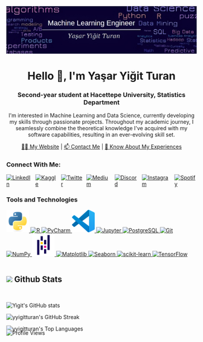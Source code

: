 
<img alt="Resim Açıklaması" src="photo.jpeg" />


<div align="center">
  <h1>Hello 👋, I'm Yaşar Yiğit Turan</h1>
  <h3>Second-year student at Hacettepe University, Statistics Department</h3>   
  <p>
    I'm interested in Machine Learning and Data Science, currently developing my skills through passionate projects. Throughout my academic journey, I seamlessly combine the theoretical knowledge I've acquired with my software capabilities, resulting in an ever-evolving skill set.
  </p>
</div>

<div align="center">
  <a href="https://yyigitturan.github.io">👨‍💻 My Website</a> |
  <a href="mailto:yasarturan@hacettepe.edu.tr">📫 Contact Me</a> |
  <a href="LINK_TO_EXPERIENCES">📄 Know About My Experiences</a>
</div>


<div class="content">
  
  <p></p>
</div>

<h3 align="left">Connect With Me:</h3>

<div style="display: flex; gap: 10px;">
  <a href="https://www.linkedin.com/in/ya%C5%9Far-yi%C4%9Fit-turan-" target="_blank">
    <img alt="LinkedIn" src="https://img.shields.io/badge/linkedin-0077B5.svg?&style=for-the-badge&logo=linkedin&logoColor=white" />
  </a>
  <a href="https://www.kaggle.com/yaaryiitturan" target="_blank">
    <img alt="Kaggle" src="https://img.shields.io/badge/kaggle-20BEFF.svg?&style=for-the-badge&logo=kaggle&logoColor=white" />
  </a>

  <a href="https://twitter.com/yigitturan_" target="_blank">
  <img alt="Twitter" src="https://img.shields.io/badge/twitter-1DA1F2.svg?&style=for-the-badge&logo=twitter&logoColor=white" />
</a>
  <a href="https://medium.com/@yasaryigitturan" target="_blank">
    <img alt="Medium" src="https://img.shields.io/badge/medium-black.svg?&style=for-the-badge&logo=medium&logoColor=white" />
  </a>
<a href="https://discord.gg/S4EFPJcd" target="_blank">
  <img alt="Discord" src="https://img.shields.io/badge/discord-7289DA.svg?&style=for-the-badge&logo=discord&logoColor=white" />
</a>

<a href="https://www.instagram.com/yigituran/" target="_blank">
  <img alt="Instagram" src="https://img.shields.io/badge/instagram-FF0062.svg?&style=for-the-badge&logo=instagram&logoColor=white" />
</a>

  </a>
    <a href="https://open.spotify.com/user/taod8p4vvim7ua00abdamnslp?si=qK06HrFQSe2ZjKPNXFhvhg&utm_source=copy-link" target="_blank">
        <img alt="Spotify" src="https://img.shields.io/badge/spotify-1ED760.svg?&style=for-the-badge&logo=spotify&logoColor=black" />
    </a>



</div>






<h3>Tools and Technologies</h3>
<div align="left">
  <!-- Python -->
  <a href="https://www.python.org" target="_blank" rel="noreferrer">
    <img src="https://raw.githubusercontent.com/devicons/devicon/master/icons/python/python-original.svg" alt="Python" width="60" height="60"/>
  </a>
  
  <!-- R -->
  <a href="https://www.r-project.org/" target="_blank" rel="noreferrer">
    <img src="https://www.vectorlogo.zone/logos/r-project/r-project-icon.svg" alt="R" width="60" height="60"/>
  </a>

  <!-- PyCharm -->
  <a href="https://upload.wikimedia.org/wikipedia/commons/1/1d/PyCharm_Icon.svg" target="_blank" rel="noreferrer">
    <img src="https://upload.wikimedia.org/wikipedia/commons/1/1d/PyCharm_Icon.svg" alt="PyCharm" width="60" height="60"/>
  </a>

  <!-- VS Code -->
  <a href="https://code.visualstudio.com/" target="_blank" rel="noreferrer">
    <img src="https://raw.githubusercontent.com/devicons/devicon/master/icons/vscode/vscode-original.svg" alt="VS Code" width="60" height="60"/>
  </a>
  
  <!-- Jupyter -->
  <a href="https://upload.wikimedia.org/wikipedia/commons/3/38/Jupyter_logo.svg" target="_blank" rel="noreferrer">
    <img src="https://upload.wikimedia.org/wikipedia/commons/3/38/Jupyter_logo.svg" alt="Jupyter" width="60" height="60"/>
  </a>

  <!-- PostgreSQL -->
  <a href="https://www.postgresql.org/" target="_blank" rel="noreferrer">
    <img src="https://www.vectorlogo.zone/logos/postgresql/postgresql-icon.svg" alt="PostgreSQL" width="60" height="60"/>
  </a>

  <!-- Git -->
  <a href="https://git-scm.com/" target="_blank" rel="noreferrer">
    <img src="https://www.vectorlogo.zone/logos/git-scm/git-scm-icon.svg" alt="Git" width="60" height="60"/>
  </a>

  <!-- Veri Bilimi Kütüphaneleri -->
  <a href="https://www.numpy.org/" target="_blank" rel="noreferrer">
    <img src="https://numpy.org/doc/stable/_static/numpylogo.svg" alt="NumPy" width="60" height="60"/>
  </a>
  <a href="https://pandas.pydata.org/" target="_blank" rel="noreferrer">
    <img src="https://raw.githubusercontent.com/devicons/devicon/2ae2a900d2f041da66e950e4d48052658d850630/icons/pandas/pandas-original.svg" alt="Pandas" width="60" height="60"/>
  </a>
  <a href="https://matplotlib.org/" target="_blank" rel="noreferrer">
    <img src="https://matplotlib.org/stable/_static/logo2_compressed.svg" alt="Matplotlib" width="60" height="60"/>
  </a>
  <a href="https://seaborn.pydata.org/" target="_blank" rel="noreferrer">
    <img src="https://seaborn.pydata.org/_static/logo-wide-lightbg.svg" alt="Seaborn" width="60" height="60"/>
  </a>
  <!-- Diğer veri bilimi kütüphaneleri buraya eklenebilir -->
  
  <!-- Makine Öğrenimi Kütüphaneleri -->
  <a href="https://scikit-learn.org/" target="_blank" rel="noreferrer">
    <img src="https://upload.wikimedia.org/wikipedia/commons/0/05/Scikit_learn_logo_small.svg" alt="scikit-learn" width="60" height="60"/>
  </a>
  <a href="https://www.tensorflow.org/" target="_blank" rel="noreferrer">
    <img src="https://www.tensorflow.org/favicon.ico" alt="TensorFlow" width="60" height="60"/>
  </a>
  <!-- Diğer makine öğrenimi kütüphaneleri buraya eklenebilir -->
</div>



<br>


## <img src="https://media.giphy.com/media/iY8CRBdQXODJSCERIr/giphy.gif" width="35"><b> Github Stats </b>
<br>

<!-- GitHub Stats -->

![Yigit's GitHub stats](https://github-readme-stats.vercel.app/api?username=yyigitturan&theme=algolia&show_icons=true)


<!-- GitHub Streak -->
<div align="left">
  <p align="left">
    <img src="https://github-readme-streak-stats.herokuapp.com/?user=yyigitturan&theme=algolia" alt="yyigitturan's GitHub Streak" />
  </p>
</div>
<!-- Top Languages -->
<div align="left">
  
  <p align="left">
    <img src="https://github-readme-stats.vercel.app/api/top-langs?username=yyigitturan&show_icons=true&locale=en&layout=compact&theme=algolia" alt="yyigitturan's Top Languages" />
  </p>
</div>












<!-- Visitor Count -->
<div class="top-section" style="text-align: left; margin-top: -20px;">
  <p>
    <img src="https://komarev.com/ghpvc/?username=yyigitturan&theme=algolia" alt="Profile Views" width="120" height="28" />
  </p>
</div>
<!-- Medium Blogs -->
<!--<div class="top-section" style="text-align: left; margin-top: -20px;">
  <p>
    <a href="https://medium.com/@yasaryigitturan">
      <img src="https://img.shields.io/badge/medium-latest%20blogs-brightgreen" alt="Medium Blogs" width="120" height="28" />
    </a>
  </p>
</div>















<!--
**yyigitturan/yyigitturan** is a ✨ _special_ ✨ repository because its `README.md` (this file) appears on your GitHub profile.

Here are some ideas to get you started:

- 🔭 I’m currently working on ...
- 🌱 I’m currently learning ...
- 👯 I’m looking to collaborate on ...
- 🤔 I’m looking for help with ...
- 💬 Ask me about ...
- 📫 How to reach me: ...
- 😄 Pronouns: ...
- ⚡ Fun fact: ...
-->

